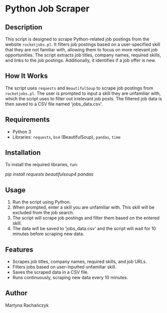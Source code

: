 # Python Job Scraper

## Description
This script is designed to scrape Python-related job postings from the website `rocketjobs.pl`. It filters job postings based on a user-specified skill that they are not familiar with, allowing them to focus on more relevant job opportunities. The script extracts job titles, company names, required skills, and links to the job postings. Additionally, it identifies if a job offer is new.

## How It Works
The script uses `requests` and `BeautifulSoup` to scrape job postings from `rocketjobs.pl`. The user is prompted to input a skill they are unfamiliar with, which the script uses to filter out irrelevant job posts. The filtered job data is then saved to a CSV file named 'jobs_data.csv'.

## Requirements
- Python 3
- Libraries: `requests`, `bs4` (BeautifulSoup), `pandas`, `time`

## Installation
To install the required libraries, run:

*pip install requests beautifulsoup4 pandas*


## Usage
1. Run the script using Python.
2. When prompted, enter a skill you are unfamiliar with. This skill will be excluded from the job search.
3. The script will scrape job postings and filter them based on the entered skill.
4. The data will be saved to 'jobs_data.csv' and the script will wait for 10 minutes before scraping new data.

## Features
- Scrapes job titles, company names, required skills, and job URLs.
- Filters jobs based on user-inputted unfamiliar skill.
- Saves the scraped data in a CSV file.
- Runs continuously, scraping new data every 10 minutes.

## Author
Martyna Rachańczyk

